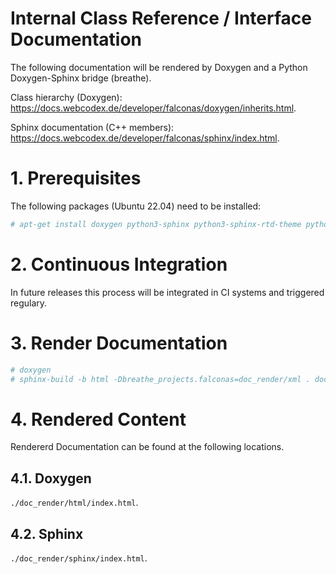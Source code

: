 # Internal Class Reference / Interface Documentation

The following documentation will be rendered by Doxygen and a Python
Doxygen-Sphinx bridge (breathe).

Class hierarchy (Doxygen):
https://docs.webcodex.de/developer/falconas/doxygen/inherits.html.

Sphinx documentation (C++ members):
https://docs.webcodex.de/developer/falconas/sphinx/index.html.

# 1. Prerequisites

The following packages (Ubuntu 22.04) need to be installed:

```bash
# apt-get install doxygen python3-sphinx python3-sphinx-rtd-theme python3-breathe
```

# 2. Continuous Integration

In future releases this process will be integrated in CI systems and
triggered regulary.

# 3. Render Documentation

```bash
# doxygen
# sphinx-build -b html -Dbreathe_projects.falconas=doc_render/xml . doc_render/sphinx/
```

# 4. Rendered Content

Rendererd Documentation can be found at the following locations.

## 4.1. Doxygen

`./doc_render/html/index.html`.

## 4.2. Sphinx

`./doc_render/sphinx/index.html`.
